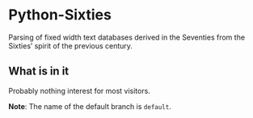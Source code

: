 # Python-Sixties

Parsing of fixed width text databases derived in the Seventies from the Sixties’ spirit of the previous century.

## What is in it
Probably nothing interest for most visitors.

**Note**: The name of the default branch is `default`.

